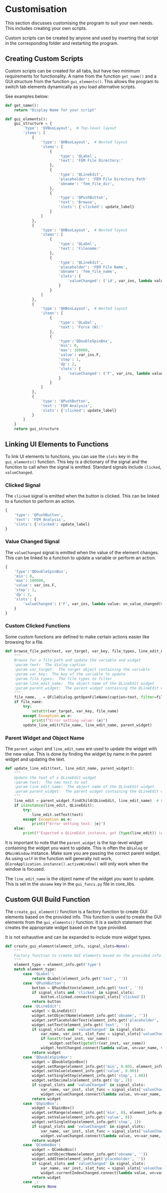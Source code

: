 # Customisation

This section discusses customising the program to suit your own needs. This includes creating your own scripts.

Custom scripts can be created by anyone and used by inserting that script in the corresponding folder and 
restarting the program.

## Creating Custom Scripts

Custom scripts can be created for all tabs, but have two minimum requirements for functionality. A name from the 
function `get_name()` and a GUI structure from the function `gui_elements()`. 
This allows the program to switch tab elements dynamically as you load alternative scripts.

See examples below:

```python
def get_name():
    return "Display Name for your script"
```

```python
def gui_elements():
    gui_structure = {
        'type': 'QVBoxLayout',  # Top-level layout
        'items': [
            {
                'type': 'QHBoxLayout',  # Nested layout
                'items': [
                    {
                        'type': 'QLabel',
                        'text': 'FEM File Directory:'
                    },
                    {
                        'type': 'QLineEdit',
                        'placeholder': 'FEM File Directory Path'
                        'obname': 'fem_file_dir',
                    },
                    {
                        'type': 'QPushButton',
                        'text': 'Browse',
                        'slots': {'clicked': update_label}
                    }
                ]
            },
            {
                'type': 'QHBoxLayout',  # Nested layout
                'items': [
                    {
                        'type': 'QLabel',
                        'text': 'Filename:'
                    },
                    {
                        'type': 'QLineEdit',
                        'placeholder': 'FEM File Name',
                        'obname': 'fem_file_name',
                        'slots': {
                            'valueChanged': ('id', var_ins, lambda value: on_value_changed(value, var_ins, 'id'))
                        }
                    }
                ]
            },
            {
                'type': 'QHBoxLayout',  # Nested layout
                'items': [
                    {
                        'type': 'QLabel',
                        'text': 'Force (N):'
                    },
                    {
                        'type':'QDoubleSpinBox',
                        'min': 0,
                        'max': 100000,
                        'value': var_ins.F,
                        'step': 1,
                        'dp': 2,
                        'slots': {
                            'valueChanged': ('F', var_ins, lambda value: on_value_changed(value, var_ins, 'F'))
                        }
                    }
                ]
            },
            {
                'type': 'QPushButton',
                'text': 'FEM Analysis',
                'slots': {'clicked': update_label}
            }
        ]
    }
    return gui_structure
```

## Linking UI Elements to Functions

To link UI elements to functions, you can use the `slots` key in the `gui_elements()` function. This key is a dictionary
of the signal and the function to call when the signal is emitted. Standard signals include `clicked`, `valueChanged`.

### Clicked Signal

The `clicked` signal is emitted when the button is clicked. This can be linked to a function to perform an action.

```python
{
    'type': 'QPushButton',
    'text': 'FEM Analysis',
    'slots': {'clicked': update_label}
}
```

### Value Changed Signal

The `valueChanged` signal is emitted when the value of the element changes. This can be linked to a function to update
a variable or perform an action.

```python
{
    'type':'QDoubleSpinBox',
    'min': 0,
    'max': 100000,
    'value': var_ins.F,
    'step': 1,
    'dp': 2,
    'slots': {
        'valueChanged': ('F', var_ins, lambda value: on_value_changed(value, var_ins, 'F'))
    }
}
```

### Custom Clicked Functions

Some custom functions are defined to make certain actions easier like browsing for a file.

```python
def browse_file_path(text, var_target, var_key, file_types, line_edit_name, parent_widget):
    """
    Browse for a file path and update the variable and widget
    :param text:  The dialog caption
    :param var_target:  The target object containing the variable
    :param var_key:  The key of the variable to update
    :param file_types:  The file types to filter
    :param line_edit_name:  The object name of the QLineEdit widget
    :param parent_widget:  The parent widget containing the QLineEdit widget
    """
    file_name, _ = QFileDialog.getOpenFileName(caption=text, filter=file_types)
    if file_name:
        try:
            setattr(var_target, var_key, file_name)
        except Exception as e:
            print(f"Error setting value: {e}")
        update_line_edit(file_name, line_edit_name, parent_widget)
```

### Parent Widget and Object Name

The `parent_widget` and `line_edit_name` are used to update the widget with the new value. This is done by finding the
widget by name in the parent widget and updating the text.

```python
def update_line_edit(text, line_edit_name, parent_widget):
    """
    Update the text of a QLineEdit widget
    :param text:  The new text to set
    :param line_edit_name:  The object name of the QLineEdit widget
    :param parent_widget:  The parent widget containing the QLineEdit widget
    """
    line_edit = parent_widget.findChild(QLineEdit, line_edit_name)  # Find the QLineEdit widget
    if isinstance(line_edit, QLineEdit):
        try:
            line_edit.setText(text)
        except Exception as e:
            print(f"Error setting text: {e}")
    else:
        print(f"Expected a QLineEdit instance, got {type(line_edit)} instead.")
```

It is important to note that the `parent_widget` is the top-level widget containing the widget you want to update. This
is often the `QDialog` or `QMainWindow` instance. Make sure you are passing the correct parent widget. As using 
`self` in the function will generally not work, `QCoreApplication.instance().activeWindow()` will only work when the
window is focused.

The `line_edit_name` is the object name of the widget you want to update. This is set in the `obname` key in the
`gui_funcs.py` file in core_libs.


## Custom GUI Build Function

The `create_gui_element()` function is a factory function to create GUI elements based on the provided info. 
This function is used to create the GUI elements from the `gui_elements()` function. It is a switch statement that
creates the appropriate widget based on the type provided. 

It is not exhaustive and can be expanded to include more widget types.

```python
def create_gui_element(element_info, signal_slots=None):
    """
    Factory function to create GUI elements based on the provided info.
    """
    element_type = element_info.get('type')
    match element_type:
        case 'QLabel':
            return QLabel(element_info.get('text', ''))
        case 'QPushButton':
            button = QPushButton(element_info.get('text', ''))
            if signal_slots and 'clicked' in signal_slots:
                button.clicked.connect(signal_slots['clicked'])
            return button
        case 'QLineEdit':
            widget = QLineEdit()
            widget.setObjectName(element_info.get('obname', ''))
            widget.setPlaceholderText(element_info.get('placeholder', ''))
            widget.setText(element_info.get('text', ''))
            if signal_slots and 'valueChanged' in signal_slots:
                var_name, var_inst, slot_func = signal_slots['valueChanged']
                if hasattr(var_inst, var_name):
                    widget.setText(getattr(var_inst, var_name))
                widget.textChanged.connect(lambda value, vn=var_name, vi=var_inst: on_value_changed(value, vi, vn))
            return widget
        case 'QDoubleSpinBox':
            widget = QDoubleSpinBox()
            widget.setRange(element_info.get('min', 0.00), element_info.get('max', 100000.00))
            widget.setValue(element_info.get('value', 0.00))
            widget.setSingleStep(element_info.get('step', 1.00))
            widget.setDecimals(element_info.get('dp', 2))
            if signal_slots and 'valueChanged' in signal_slots:
                var_name, var_inst, slot_func = signal_slots['valueChanged']
                widget.valueChanged.connect(lambda value, vn=var_name, vi=var_inst: on_value_changed(value, vi, vn))
            return widget
        case 'QSpinBox':
            widget = QSpinBox()
            widget.setRange(element_info.get('min', 0), element_info.get('max', 100000))
            widget.setValue(element_info.get('value', 0))
            widget.setSingleStep(element_info.get('step', 1))
            if signal_slots and 'valueChanged' in signal_slots:
                var_name, var_inst, slot_func = signal_slots['valueChanged']
                widget.valueChanged.connect(lambda value, vn=var_name, vi=var_inst: on_value_changed(value, vi, vn))
            return widget
        case 'QComboBox':
            widget = QComboBox()
            widget.setObjectName(element_info.get('obname', ''))
            widget.addItem(element_info.get('placeholder', ''))
            if signal_slots and 'valueChanged' in signal_slots:
                var_name, var_inst, slot_func = signal_slots['valueChanged']
                widget.currentIndexChanged.connect(lambda value, vn=var_name, vi=var_inst: on_value_changed(value, vi, vn))
            return widget
        case _:
            return None
```
